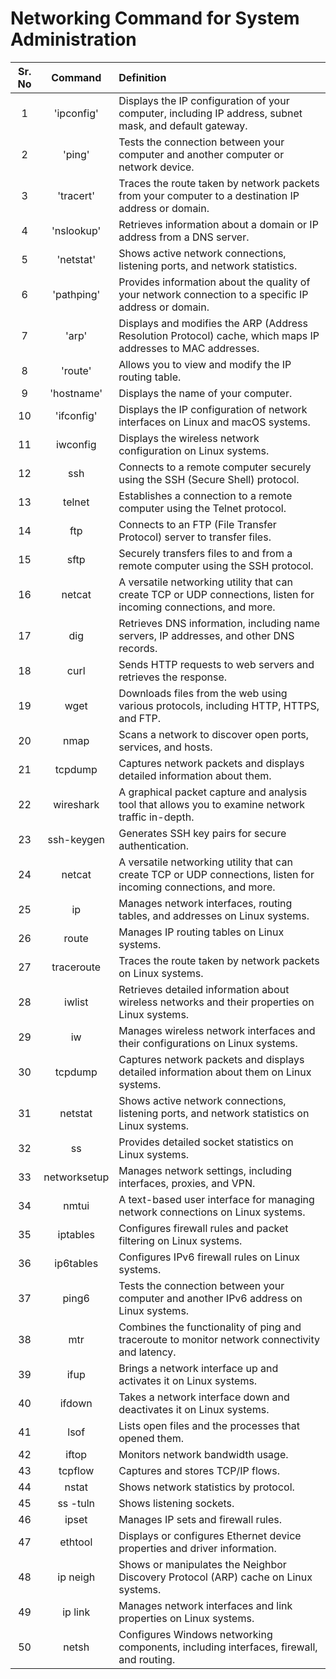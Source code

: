 # Networking Command for System Administration

| Sr. No | Command | Definition |
| :---: | :---: | :--- |
| 1 | 'ipconfig' | Displays the IP configuration of your computer, including IP address, subnet mask, and default gateway. |
| 2 | 'ping' | Tests the connection between your computer and another computer or network device. |
| 3 | 'tracert' | Traces the route taken by network packets from your computer to a destination IP address or domain. |
| 4 | 'nslookup' | Retrieves information about a domain or IP address from a DNS server. |
| 5 | 'netstat' | Shows active network connections, listening ports, and network statistics. |
| 6 | 'pathping' | Provides information about the quality of your network connection to a specific IP address or domain. |
| 7 | 'arp' | Displays and modifies the ARP (Address Resolution Protocol) cache, which maps IP addresses to MAC addresses. |
| 8 | 'route' | Allows you to view and modify the IP routing table. |
| 9 | 'hostname' | Displays the name of your computer. |
| 10 | 'ifconfig' | Displays the IP configuration of network interfaces on Linux and macOS systems. |
| 11 | iwconfig | Displays the wireless network configuration on Linux systems. |
| 12 | ssh | Connects to a remote computer securely using the SSH (Secure Shell) protocol. |
| 13 | telnet | Establishes a connection to a remote computer using the Telnet protocol. |
| 14 | ftp | Connects to an FTP (File Transfer Protocol) server to transfer files. |
| 15 | sftp | Securely transfers files to and from a remote computer using the SSH protocol. |
| 16 | netcat | A versatile networking utility that can create TCP or UDP connections, listen for incoming connections, and more. |
| 17 | dig | Retrieves DNS information, including name servers, IP addresses, and other DNS records. |
| 18 | curl | Sends HTTP requests to web servers and retrieves the response. |
| 19 | wget | Downloads files from the web using various protocols, including HTTP, HTTPS, and FTP. |
| 20 | nmap | Scans a network to discover open ports, services, and hosts. |
| 21 | tcpdump | Captures network packets and displays detailed information about them. |
| 22 | wireshark | A graphical packet capture and analysis tool that allows you to examine network traffic in-depth. |
| 23 | ssh-keygen | Generates SSH key pairs for secure authentication. |
| 24 | netcat | A versatile networking utility that can create TCP or UDP connections, listen for incoming connections, and more. |
| 25 | ip | Manages network interfaces, routing tables, and addresses on Linux systems. |
| 26 | route | Manages IP routing tables on Linux systems. |
| 27 | traceroute | Traces the route taken by network packets on Linux systems. |
| 28 | iwlist | Retrieves detailed information about wireless networks and their properties on Linux systems. |
| 29 | iw | Manages wireless network interfaces and their configurations on Linux systems. |
| 30 | tcpdump | Captures network packets and displays detailed information about them on Linux systems. |
| 31 | netstat | Shows active network connections, listening ports, and network statistics on Linux systems. |
| 32 | ss | Provides detailed socket statistics on Linux systems. |
| 33 | networksetup | Manages network settings, including interfaces, proxies, and VPN. |
| 34 | nmtui | A text-based user interface for managing network connections on Linux systems. |
| 35 | iptables | Configures firewall rules and packet filtering on Linux systems. |
| 36 | ip6tables | Configures IPv6 firewall rules on Linux systems. |
| 37 | ping6 | Tests the connection between your computer and another IPv6 address on Linux systems. |
| 38 | mtr | Combines the functionality of ping and traceroute to monitor network connectivity and latency. |
| 39 | ifup | Brings a network interface up and activates it on Linux systems. |
| 40 | ifdown | Takes a network interface down and deactivates it on Linux systems. |
| 41 | lsof | Lists open files and the processes that opened them. |
| 42 | iftop | Monitors network bandwidth usage. |
| 43 | tcpflow | Captures and stores TCP/IP flows. |
| 44 | nstat | Shows network statistics by protocol. |
| 45 | ss -tuln | Shows listening sockets. |
| 46 | ipset | Manages IP sets and firewall rules. |
| 47 | ethtool | Displays or configures Ethernet device properties and driver information. |
| 48 | ip neigh | Shows or manipulates the Neighbor Discovery Protocol (ARP) cache on Linux systems. |
| 49 | ip link | Manages network interfaces and link properties on Linux systems. |
| 50 | netsh | Configures Windows networking components, including interfaces, firewall, and routing. |

